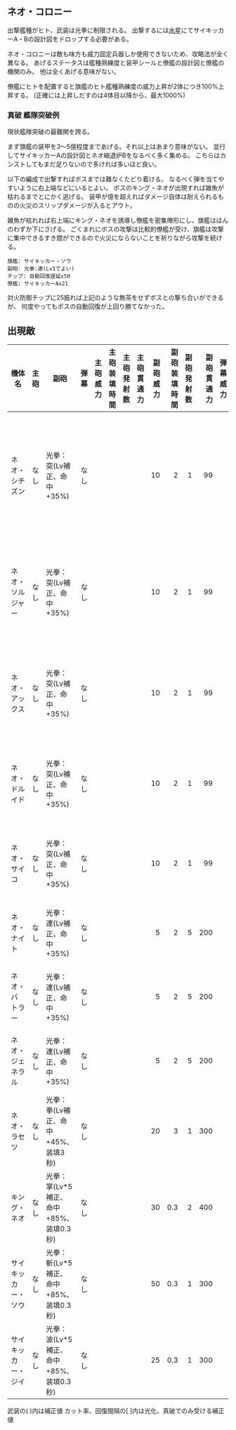 ## ネオ・コロニー

出撃艦種がヒト、武装は光拳に制限される。
出撃するには[水星](水星.md)にてサイキッカーA・Bの設計図をドロップする必要がある。

ネオ・コロニーは敵も味方も威力固定兵器しか使用できないため、攻略法が全く異なる。
あげるステータスは艦種熟練度と装甲シールと僚艦の設計図と僚艦の機関のみ。
他は全くあげる意味がない。

僚艦にヒトを配置すると旗艦のヒト艦種熟練度の威力上昇が2体につき100%上昇する。
(正確には上昇しだすのは4体目以降から、最大1000%)


### 真破 艦隊突破例

現状艦隊突破の最難関を誇る。

まず旗艦の装甲を3～5億程度まであげる。それ以上はあまり意味がない。
並行してサイキッカーAの設計図とネオ縮退炉Bをなるべく多く集める。
こちらはカンストしてもまだ足りないので多ければ多いほど良い。

以下の編成で出撃すればボスまでは難なくたどり着ける。
なるべく弾を当てやすいように右上端などにいるとよい。
ボスのキング・ネオが出現すれば雑魚が枯れるまでとにかく逃げる。
装甲が億を超えればダメージ自体は耐えられるものの火災のスリップダメージが入るとアウト。

雑魚が枯れれば右上端にキング・ネオを誘導し僚艦を密集陣形にし、旗艦はほんのわずか下にさげる。
ごくまれにボスの攻撃は比較的僚艦が受け、旗艦は攻撃に集中できるすき間ができるので火災にならないことを祈りながら攻撃を続ける。

```
旗艦: サイキッカー・ソウ
副砲: 光拳:連(Lv1でよい)
チップ: 自動回復遅延x50
僚艦: サイキッカーAx21
```

対火防御チップに25振れば上記のような無茶をせずボスとの撃ち合いができるが、
何度やってもボスの自動回復が上回り勝てなかった。

## 出現敵

<ul class="enemies-list"></ul>

| 機体名             | 主砲 | 副砲                                    | 弾幕 | 主砲威力 | 主砲装填時間 | 主砲発射数 | 主砲貫通力 | 副砲威力 | 副砲装填時間 | 副砲発射数 | 副砲貫通力 | 弾幕威力 | 弾幕装填時間 | 弾幕発射数 | 弾幕貫通力 | 機関        | 設計図             | 実弾カット | Eカット | 爆風カット | 回避率 | 爆風回避率 | 回復間隔 | 登場ステージ                         |
|--------------------|------|-----------------------------------------|------|---------:|-------------:|-----------:|-----------:|---------:|-------------:|-----------:|-----------:|---------:|-------------:|-----------:|-----------:|-------------|--------------------|-----------:|--------:|-----------:|-------:|-----------:|----------|--------------------------------------|
| ネオ・シチズン     | なし | 光拳：突(Lv補正、命中+35%)              | なし |          |              |            |            |       10 |            2 |          1 |         99 |          |              |            |            | ネオ縮退炉A | サイキッカーB      |         0% |      0% |         0% |    75% |         0% | なし     | 1、1ボス、2、3、4、5、6、7、8、9、10 |
| ネオ・ソルジャー   | なし | 光拳：突(Lv補正、命中+35%)              | なし |          |              |            |            |       10 |            2 |          1 |         99 |          |              |            |            | ネオ縮退炉B | サイキッカーB      |         0% |      0% |         0% |    75% |         0% | なし     | 2ボス、3、4、5、6、7、8、9、10       |
| ネオ・アックス     | なし | 光拳：突(Lv補正、命中+35%)              | なし |          |              |            |            |       10 |            2 |          1 |         99 |          |              |            |            | ネオ縮退炉B | サイキッカーB      |         0% |      0% |         0% |    75% |         0% | なし     | 3ボス、4、5、6、7、8、9、10          |
| ネオ・ドルイド     | なし | 光拳：突(Lv補正、命中+35%)              | なし |          |              |            |            |       10 |            2 |          1 |         99 |          |              |            |            | ネオ縮退炉B | サイキッカーB      |         0% |      0% |         0% |    75% |         0% | なし     | 4ボス、5、6、7、8、9、10             |
| ネオ・サイコ       | なし | 光拳：突(Lv補正、命中+35%)              | なし |          |              |            |            |       10 |            2 |          1 |         99 |          |              |            |            | ネオ縮退炉B | サイキッカーA      |         0% |      0% |         0% |    75% |         0% | なし     | 5ボス、6、7、8、9、10                |
| ネオ・ナイト       | なし | 光拳：連(Lv補正、命中+35%)              | なし |          |              |            |            |        5 |            2 |          5 |        200 |          |              |            |            | ネオ縮退炉C | サイキッカーA      |         0% |      0% |         0% |    75% |         0% | なし     | 6ボス、7、8、9、10                   |
| ネオ・バトラー     | なし | 光拳：連(Lv補正、命中+35%)              | なし |          |              |            |            |        5 |            2 |          5 |        200 |          |              |            |            | ネオ縮退炉D | サイキッカーA      |         0% |      0% |         0% |    75% |         0% | なし     | 7ボス、8、9、10                      |
| ネオ・ジェネラル   | なし | 光拳：連(Lv補正、命中+35%)              | なし |          |              |            |            |        5 |            2 |          5 |        200 |          |              |            |            | ネオ縮退炉E | サイキッカーA      |         0% |      0% |         0% |    75% |         0% | なし     | 8ボス、9、10                         |
| ネオ・ラセツ       | なし | 光拳：拳(Lv補正、命中+45%、装填3秒)     | なし |          |              |            |            |       20 |            3 |          1 |        300 |          |              |            |            | ネオ縮退炉F | サイキッカー・リン |        80% |     15% |        99% |     0% |         0% | 1秒      | 9ボス、10                            |
| キング・ネオ       | なし | 光拳：掌(Lv*5補正、命中+85%、装填0.3秒) | なし |          |              |            |            |       30 |          0.3 |          2 |        400 |          |              |            |            | ネオ縮退炉G | サイキッカー・ネオ |        75% |     15% |        99% |    95% |        95% | 1秒      | 10ボス                               |
| サイキッカー・ソウ | なし | 光拳：斬(Lv*5補正、命中+85%、装填0.3秒) | なし |          |              |            |            |       50 |          0.3 |          1 |        300 |          |              |            |            | ネオ縮退炉H | サイキッカー・ソウ |        75% |     15% |        99% |    95% |        95% | 1秒      | 10裏ボス(覚醒以下)                   |
| サイキッカー・ジイ | なし | 光拳：波(Lv*5補正、命中+85%、装填0.3秒) | なし |          |              |            |            |       25 |          0.3 |          1 |        300 |          |              |            |            | ネオ縮退炉H | サイキッカー・ジイ |        75% |     15% |        99% |    95% |        95% | 1秒      | 10裏ボス(光化以上)                   |

武装の( )内は補正値
カット率、回復間隔の[ ]内は光化、真破でのみ受ける補正値
